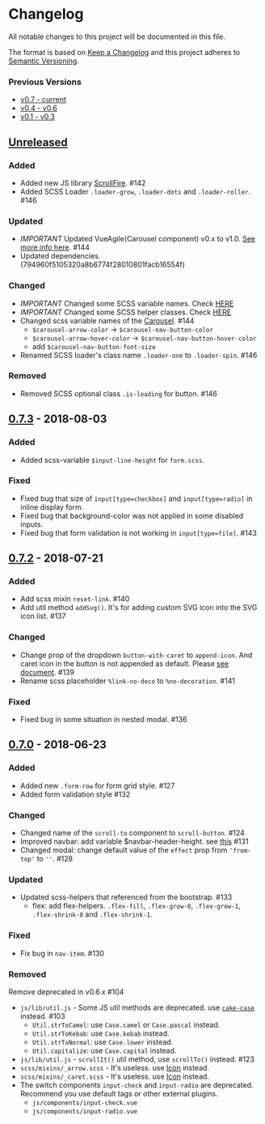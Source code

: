 # Changelog

All notable changes to this project will be documented in this file.

The format is based on [Keep a Changelog](http://keepachangelog.com/en/1.0.0/)
and this project adheres to [Semantic Versioning](http://semver.org/spec/v2.0.0.html).

### Previous Versions

- [v0.7 - current](https://github.com/archco/moss-ui/blob/master/CHANGELOG.md)
- [v0.4 - v0.6](https://github.com/archco/moss-ui/blob/master/docs/changelog/0.4-0.6.md)
- [v0.1 - v0.3](https://github.com/archco/moss-ui/blob/master/docs/changelog/0.1-0.3.md)

## [Unreleased]

### Added

- Added new JS library [ScrollFire](https://github.com/archco/moss-ui/blob/master/docs/js/scroll-fire.md#scrollfire). #142
- Added SCSS Loader `.loader-grow`, `.loader-dots` and `.loader-roller`. #146

### Updated

- *IMPORTANT* Updated VueAgile(Carousel component) v0.x to v1.0. [See more info here](https://github.com/lukaszflorczak/vue-agile#important--update-from-version--10). #144
- Updated dependencies. (794960f5105320a8b6774f28010801facb16554f)

### Changed

- *IMPORTANT* Changed some SCSS variable names. Check [HERE](https://github.com/archco/moss-ui/issues/148#issue-526350064)
- *IMPORTANT* Changed some SCSS helper classes. Check [HERE](https://github.com/archco/moss-ui/issues/145#issuecomment-556873670)
- Changed scss variable names of the [Carousel](https://github.com/archco/moss-ui/blob/master/docs/js/carousel.md). #144
  - `$carousel-arrow-color` -> `$carousel-nav-button-color`
  - `$carousel-arrow-hover-color` -> `$carousel-nav-button-hover-color`
  - add `$carousel-nav-button-font-size`
- Renamed SCSS loader's class name `.loader-one` to `.loader-spin`. #146

### Removed

- Removed SCSS optional class `.is-loading` for button. #146

## [0.7.3] - 2018-08-03

### Added

- Added scss-variable `$input-line-height` for `form.scss`.

### Fixed

- Fixed bug that size of `input[type=checkbox]` and `input[type=radio]` in inline display form.
- Fixed bug that background-color was not applied in some disabled inputs.
- Fixed bug that form validation is not working in `input[type=file]`. #143

## [0.7.2] - 2018-07-21

### Added

- Add scss mixin `reset-link`. #140
- Add util method `addSvg()`. It's for adding custom SVG icon into the SVG icon list. #137

### Changed

- Change prop of the dropdown `button-with-caret` to `append-icon`. And caret icon in the button is not appended as default. Please [see document](https://github.com/archco/moss-ui/blob/master/docs/js/dropdown.md#append-icon-to-button). #139
- Rename scss placeholder `%link-no-deco` to `%no-decoration`. #141

### Fixed

- Fixed bug in some situation in nested modal. #136

## [0.7.0] - 2018-06-23

### Added

- Added new `.form-row` for form grid style. #127
- Added form validation style #132

### Changed

- Changed name of the `scroll-to` component to `scroll-button`. #124
- Improved navbar: add variable $navbar-header-height. see [this](https://github.com/archco/moss-ui/blob/master/docs/js/navbar.md#specifying-height) #131
- Changed modal: change default value of the `effect` prop from `'from-top'` to `''`. #128

### Updated

- Updated scss-helpers that referenced from the bootstrap. #133
  - flex: add flex-helpers. `.flex-fill`, `.flex-grow-0`, `.flex-grow-1`, `.flex-shrink-0` and `.flex-shrink-1`.

### Fixed

- Fix bug in `nav-item`. #130

### Removed

Remove deprecated in v0.6.x #104

- `js/lib/util.js` - Some JS util methods are deprecated. use [`cake-case`](https://github.com/archco/cake-case#readme) instead. #103 
  - `Util.strToCamel`: use `Case.camel` or `Case.pascal` instead.
  - `Util.strToKebab`: use `Case.kebab` instead.
  - `Util.strToNormal`: use `Case.lower` instead.
  - `Util.capitalize`: use `Case.capital` instead.
- `js/lib/util.js` - `scrollIt()` util method, use `scrollTo()` instead. #123
- `scss/mixins/_arrow.scss` - It's useless. use [Icon](https://github.com/archco/moss-ui/blob/master/docs/svg-icons.md#svg-icons) instead.
- `scss/mixins/_caret.scss` - It's useless. use [Icon](https://github.com/archco/moss-ui/blob/master/docs/svg-icons.md#svg-icons) instead.
- The switch components `input-check` and `input-radio` are deprecated. Recommend you use default tags or other external plugins.
  - `js/components/input-check.vue`
  - `js/components/input-radio.vue`

[Unreleased]: https://github.com/archco/moss-ui/compare/v0.7.3...HEAD
[0.7.3]: https://github.com/archco/moss-ui/compare/v0.7.2...v0.7.3
[0.7.2]: https://github.com/archco/moss-ui/compare/v0.7.0...v0.7.2
[0.7.0]: https://github.com/archco/moss-ui/compare/v0.6.5...v0.7.0

